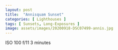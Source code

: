 ```yaml
---
layout: post
title:  "Annisquam Sunset"
categories: [ Lighthouses ]
tags: [ Sunsets, Long-Exposures ]
image: assets/images/20200918-DSC07499-annis.jpg
---
```


ISO 100
f/11
3 minutes
